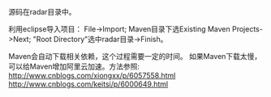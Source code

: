 源码在radar目录中。

利用eclipse导入项目：
  File->Import;
  Maven目录下选Existing Maven Projects->Next;
  "Root Directory"选中radar目录->Finish。

Maven会自动下载相关依赖，这个过程需要一定的时间。
如果Maven下载太慢，可以给Maven增加阿里云加速。方法参照:
http://www.cnblogs.com/xiongxx/p/6057558.html
http://www.cnblogs.com/keitsi/p/6000649.html

